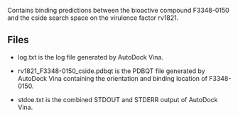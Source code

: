 Contains binding predictions between the bioactive compound F3348-0150 and the cside search space on the virulence factor rv1821.

## Files

- log.txt is the log file generated by AutoDock Vina.

- rv1821_F3348-0150_cside.pdbqt is the PDBQT file generated by AutoDock Vina containing the orientation and binding location of F3348-0150.

- stdoe.txt is the combined STDOUT and STDERR output of AutoDock Vina.

